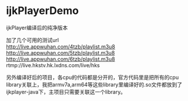 # ijkPlayerDemo
ijkPlayer编译后的纯净版本

加了几个可用的测试url  
http://live.appwuhan.com/4tzb/playlist.m3u8  
http://live.appwuhan.com/5tzb/playlist.m3u8  
http://live.appwuhan.com/6tzb/playlist.m3u8  
rtmp://live.hkstv.hk.lxdns.com/live/hks

另外编译好后的项目，各cpu的代码都是分开的，官方代码里是把所有的cpu library关联上，我把armv7a,arm64等这些library里编译好的.so文件都放到了ijkplayer-java下，主项目只需要关联这一个library。